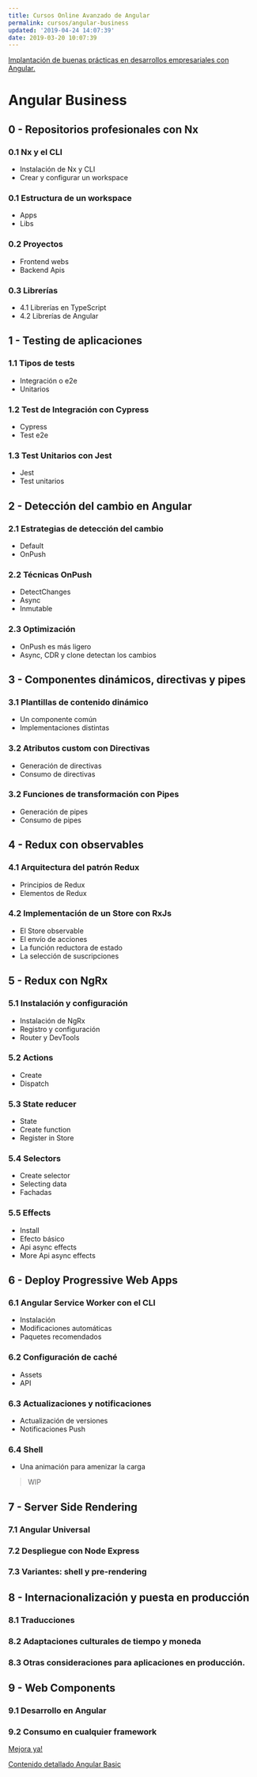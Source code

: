 ```yaml
---
title: Cursos Online Avanzado de Angular
permalink: cursos/angular-business
updated: '2019-04-24 14:07:39'
date: 2019-03-20 10:07:39
---
```


[Implantación de buenas prácticas en desarrollos empresariales con Angular.](https://www.trainingit.es/index.php/producto/curso-angular-avanzado/)

# Angular Business

## 0 - Repositorios profesionales con Nx

### 0.1 Nx y el CLI

- Instalación de Nx y CLI
- Crear y configurar un workspace

### 0.1 Estructura de un workspace

- Apps
- Libs

### 0.2 Proyectos

- Frontend webs
- Backend Apis

### 0.3 Librerías

- 4.1 Librerías en TypeScript
- 4.2 Librerías de Angular

## 1 - Testing de aplicaciones

### 1.1 Tipos de tests

- Integración o e2e
- Unitarios

### 1.2 Test de Integración con Cypress

- Cypress
- Test e2e

### 1.3 Test Unitarios con Jest

- Jest
- Test unitarios

## 2 - Detección del cambio en Angular

### 2.1 Estrategias de detección del cambio

- Default
- OnPush

### 2.2 Técnicas OnPush

- DetectChanges
- Async
- Inmutable

### 2.3 Optimización

- OnPush es más ligero
- Async, CDR y clone detectan los cambios


## 3 - Componentes dinámicos, directivas y pipes

### 3.1 Plantillas de contenido dinámico

- Un componente común
- Implementaciones distintas

### 3.2 Atributos custom con Directivas

- Generación de directivas
- Consumo de directivas

### 3.2 Funciones de transformación con Pipes

- Generación de pipes
- Consumo de pipes


## 4 - Redux con observables

### 4.1 Arquitectura del patrón Redux

- Principios de Redux
- Elementos de Redux

### 4.2 Implementación de un Store con RxJs

- El Store observable
- El envío de acciones
- La función reductora de estado
- La selección de suscripciones

## 5 - Redux con NgRx

### 5.1 Instalación y configuración

 - Instalación de NgRx
 - Registro y configuración
 - Router y DevTools

### 5.2 Actions

 - Create
 - Dispatch

### 5.3 State reducer

 - State
 - Create function
 - Register in Store

### 5.4 Selectors

 - Create selector
 - Selecting data
 - Fachadas

### 5.5 Effects

 - Install
 - Efecto básico
 - Api async effects
 - More Api async effects

## 6 - Deploy Progressive Web Apps

### 6.1 Angular Service Worker con el CLI

 - Instalación
 - Modificaciones automáticas
 - Paquetes recomendados

### 6.2 Configuración de caché

 - Assets
 - API

### 6.3 Actualizaciones y notificaciones

 - Actualización de versiones
 - Notificaciones Push

### 6.4 Shell

 - Una animación para amenizar la carga

> WIP

## 7 - Server Side Rendering

### 7.1 Angular Universal
### 7.2 Despliegue con Node Express
### 7.3 Variantes: shell y pre-rendering

## 8 - Internacionalización y puesta en producción

### 8.1 Traducciones
### 8.2 Adaptaciones culturales de tiempo y moneda
### 8.3 Otras consideraciones para aplicaciones en producción.

## 9 - Web Components

### 9.1 Desarrollo en Angular
### 9.2 Consumo en cualquier framework

[Mejora ya!](https://www.trainingit.es/curso-angular-avanzado/?promo=angular.builders/)

[Contenido detallado Angular Basic](../cursos/angular-basic)
